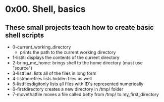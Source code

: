 # 0x00. Shell, basics
## These small projects teach how to create basic shell scripts
- 0-current_working_directory
  - prints the path to the current working directory
- 1-listit: displays the contents of the current directory
- 2-bring_me_home: brings shell to the home directory (must use "source")
- 3-listfiles: lists all of the files in long form
- 4-listmorefiles lists hidden files as well
- 5-listfilesdigitonly lists all files with ID's represented numerically
- 6-firstdirectory creates a new directory in /tmp/ folder
- 7-movethatfile moves a file called betty from /tmp/ to my_first_directory
